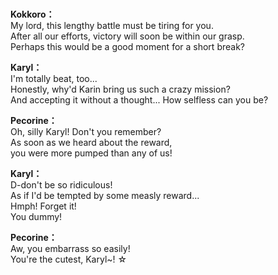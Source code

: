 # 

  
**Kokkoro：**  
My lord, this lengthy battle must be tiring for you.  
After all our efforts, victory will soon be within our grasp.  
Perhaps this would be a good moment for a short break?  
  
**Karyl：**  
I'm totally beat, too...  
Honestly, why'd Karin bring us such a crazy mission?  
And accepting it without a thought... How selfless can you be?  
  
**Pecorine：**  
Oh, silly Karyl! Don't you remember?  
As soon as we heard about the reward,  
you were more pumped than any of us!  
  
**Karyl：**  
D-don't be so ridiculous!  
As if I'd be tempted by some measly reward...  
Hmph! Forget it!  
 You dummy!  
  
**Pecorine：**  
Aw, you embarrass so easily!  
You're the cutest, Karyl~! ☆  
